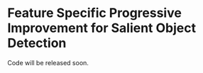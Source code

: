 # Feature Specific Progressive Improvement for Salient Object Detection

Code will be released soon.
